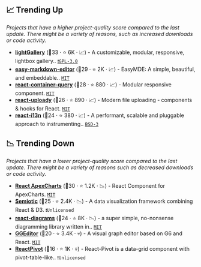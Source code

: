 ## 📈 Trending Up

_Projects that have a higher project-quality score compared to the last update. There might be a variety of reasons, such as increased downloads or code activity._

- <b><a href="https://github.com/sachinchoolur/lightGallery">lightGallery</a></b> (🥉33 ·  ⭐ 6K · 📈) - A customizable, modular, responsive, lightbox gallery.. <code><a href="http://bit.ly/2M0xdwT">❗️GPL-3.0</a></code>
- <b><a href="https://github.com/Ionaru/easy-markdown-editor">easy-markdown-editor</a></b> (🥉29 ·  ⭐ 2K · 📈) - EasyMDE: A simple, beautiful, and embeddable.. <code><a href="http://bit.ly/34MBwT8">MIT</a></code>
- <b><a href="https://github.com/react-container-query/react-container-query">react-container-query</a></b> (🥉28 ·  ⭐ 880 · 📈) - Modular responsive component. <code><a href="http://bit.ly/34MBwT8">MIT</a></code>
- <b><a href="https://github.com/rpldy/react-uploady">react-uploady</a></b> (🥉26 ·  ⭐ 890 · 📈) - Modern file uploading - components & hooks for React. <code><a href="http://bit.ly/34MBwT8">MIT</a></code>
- <b><a href="https://github.com/yahoo/react-i13n">react-i13n</a></b> (🥉24 ·  ⭐ 380 · 📈) - A performant, scalable and pluggable approach to instrumenting.. <code><a href="http://bit.ly/3aKzpTv">BSD-3</a></code>

## 📉 Trending Down

_Projects that have a lower project-quality score compared to the last update. There might be a variety of reasons such as decreased downloads or code activity._

- <b><a href="https://github.com/apexcharts/react-apexcharts">React ApexCharts</a></b> (🥉30 ·  ⭐ 1.2K · 📉) - React Component for ApexCharts. <code><a href="http://bit.ly/34MBwT8">MIT</a></code>
- <b><a href="https://github.com/nteract/semiotic">Semiotic</a></b> (🥉25 ·  ⭐ 2.4K · 📉) - A data visualization framework combining React & D3. <code>❗Unlicensed</code>
- <b><a href="https://github.com/projectstorm/react-diagrams">react-diagrams</a></b> (🥉24 ·  ⭐ 8K · 📉) - a super simple, no-nonsense diagramming library written in.. <code><a href="http://bit.ly/34MBwT8">MIT</a></code>
- <b><a href="https://github.com/alibaba/GGEditor">GGEditor</a></b> (🥉20 ·  ⭐ 3.4K · 💀) - A visual graph editor based on G6 and React. <code><a href="http://bit.ly/34MBwT8">MIT</a></code>
- <b><a href="https://github.com/davidguttman/react-pivot">ReactPivot</a></b> (🥉16 ·  ⭐ 1K · 💀) - React-Pivot is a data-grid component with pivot-table-like.. <code>❗Unlicensed</code>

